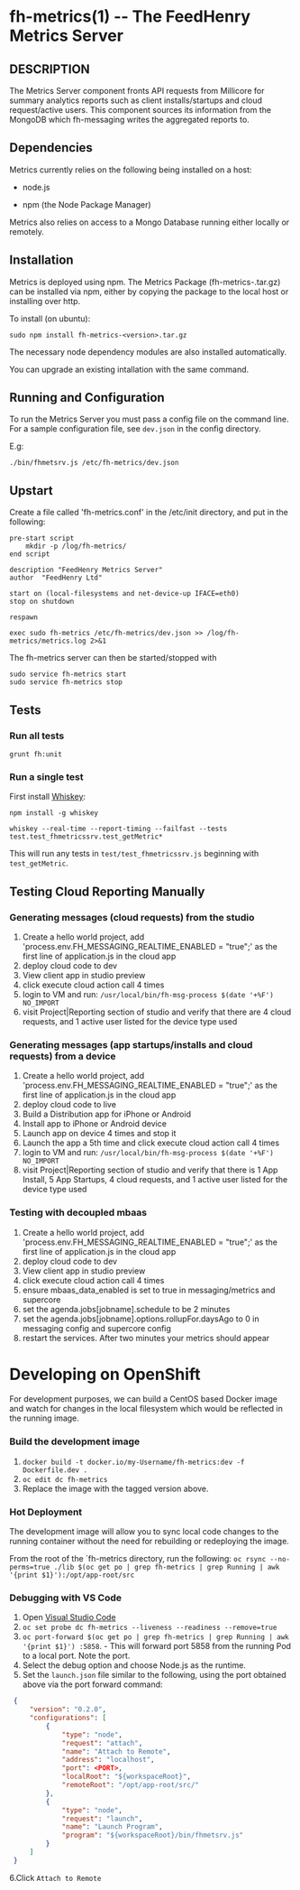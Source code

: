 fh-metrics(1) -- The FeedHenry Metrics Server
===============================================

## DESCRIPTION

The Metrics Server component fronts API requests from Millicore for summary analytics reports such as client installs/startups and cloud request/active users. This component sources its information from the MongoDB which fh-messaging writes the aggregated reports to.


## Dependencies

Metrics currently relies on the following being installed on a host:

* node.js

* npm (the Node Package Manager)

Metrics also relies on access to a Mongo Database running either locally or remotely.

## Installation

Metrics is deployed using npm. The Metrics Package (fh-metrics-<version>.tar.gz) can be installed via npm, either by copying the package to the local host or installing over http.

To install (on ubuntu):

	sudo npm install fh-metrics-<version>.tar.gz

The necessary node dependency modules are also installed automatically.

You can upgrade an existing intallation with the same command.    

## Running and Configuration  

To run the Metrics Server you must pass a config file on the command line. For a sample configuration file, see ```dev.json``` in the config directory.

E.g:

	./bin/fhmetsrv.js /etc/fh-metrics/dev.json

## Upstart

Create a file called 'fh-metrics.conf' in the /etc/init directory, and put in the following:

    pre-start script
        mkdir -p /log/fh-metrics/
    end script

    description "FeedHenry Metrics Server"
    author  "FeedHenry Ltd"

    start on (local-filesystems and net-device-up IFACE=eth0)
    stop on shutdown

    respawn

    exec sudo fh-metrics /etc/fh-metrics/dev.json >> /log/fh-metrics/metrics.log 2>&1

The fh-metrics server can then be started/stopped with

    sudo service fh-metrics start
    sudo service fh-metrics stop


## Tests

### Run all tests

    grunt fh:unit

### Run a single test
First install [Whiskey](https://github.com/cloudkick/whiskey):

```
npm install -g whiskey
```

```
whiskey --real-time --report-timing --failfast --tests test.test_fhmetricssrv.test_getMetric*
```

This will run any tests in ```test/test_fhmetricssrv.js``` beginning with ```test_getMetric```.

## Testing Cloud Reporting Manually

### Generating messages (cloud requests) from the studio

1. Create a hello world project, add 'process.env.FH_MESSAGING_REALTIME_ENABLED = "true";' as the first line of application.js in the cloud app
1. deploy cloud code to dev
1. View client app in studio preview
1. click execute cloud action call 4 times
1. login to VM and run: `/usr/local/bin/fh-msg-process $(date '+%F') NO_IMPORT`
1. visit Project|Reporting section of studio and verify that there are 4 cloud requests, and 1 active user listed for the device type used

### Generating messages (app startups/installs and cloud requests) from a device

1. Create a hello world project, add 'process.env.FH_MESSAGING_REALTIME_ENABLED = "true";' as the first line of application.js in the cloud app
1. deploy cloud code to live
1. Build a Distribution app for iPhone or Android
1. Install app to iPhone or Android device
1. Launch app on device 4 times and stop it
1. Launch the app a 5th time and click execute cloud action call 4 times
1. login to VM and run: `/usr/local/bin/fh-msg-process $(date '+%F') NO_IMPORT`
1. visit Project|Reporting section of studio and verify that there is 1 App Install, 5 App Startups, 4 cloud requests, and 1 active user listed for the device type used


### Testing with decoupled mbaas

1. Create a hello world project, add 'process.env.FH_MESSAGING_REALTIME_ENABLED = "true";' as the first line of application.js in the cloud app
1. deploy cloud code to dev
1. View client app in studio preview
1. click execute cloud action call 4 times
1. ensure mbaas_data_enabled is set to true in messaging/metrics and supercore
1. set the agenda.jobs[jobname].schedule to be 2 minutes
1. set the agenda.jobs[jobname].options.rollupFor.daysAgo to 0 in messaging config and supercore config
1. restart the services. After two minutes your metrics should appear

# Developing on OpenShift
For development purposes, we can build a CentOS based Docker image and watch for changes in the local filesystem which would be reflected in the running image.

### Build the development image

1. `docker build -t docker.io/my-Username/fh-metrics:dev -f Dockerfile.dev .`
2. `oc edit dc fh-metrics`
3. Replace the image with the tagged version above.

### Hot Deployment

The development image will allow you to sync local code changes to the running container without the need for rebuilding or redeploying the image.

From the root of the `fh-metrics directory, run the following:
```oc rsync --no-perms=true ./lib $(oc get po | grep fh-metrics | grep Running | awk '{print $1}'):/opt/app-root/src ```

### Debugging with VS Code

1. Open [Visual Studio Code](https://code.visualstudio.com/)
2. `oc set probe dc fh-metrics --liveness --readiness --remove=true`
3. `oc port-forward $(oc get po | grep fh-metrics | grep Running | awk '{print $1}') :5858`. - This will forward port 5858 from the running Pod to a local port. Note the port.
4. Select the debug option and choose Node.js as the runtime.
5. Set the `launch.json` file similar to the following, using the port obtained above via the port forward command:

```json
 {
     "version": "0.2.0",
     "configurations": [
         {
             "type": "node",
             "request": "attach",
             "name": "Attach to Remote",
             "address": "localhost",
             "port": <PORT>,
             "localRoot": "${workspaceRoot}",
             "remoteRoot": "/opt/app-root/src/"
         },
         {
             "type": "node",
             "request": "launch",
             "name": "Launch Program",
             "program": "${workspaceRoot}/bin/fhmetsrv.js"
         }
     ]
 }
 ```
6.Click `Attach to Remote`
